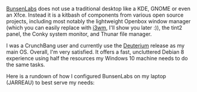 [BunsenLabs](https://www.bunsenlabs.org/) does not use a traditional desktop like a KDE, GNOME or even an Xfce. Instead it is a kitbash of components from various open source projects, including most notably the lightweight Openbox window manager (which you can easily replace with [i3wm](https://i3wm.org/), I'll show you later :)), the tint2 panel, the Conky system monitor, and Thunar file manager. 

I was a CrunchBang user and currently use the [Deuterium](https://www.bunsenlabs.org/installation.html#downloads) release as my main OS. Overall, I'm very satisfied. It offers a fast, uncluttered Debian 8 experience using half the resources my Windows 10 machine needs to do the same tasks. 

Here is a rundown of how I configured BunsenLabs on my laptop (JARREAU) to best serve my needs:
